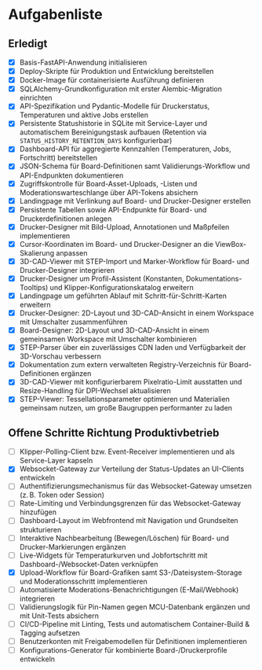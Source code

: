 # Aufgabenliste

## Erledigt

- [x] Basis-FastAPI-Anwendung initialisieren
- [x] Deploy-Skripte für Produktion und Entwicklung bereitstellen
- [x] Docker-Image für containerisierte Ausführung definieren
- [x] SQLAlchemy-Grundkonfiguration mit erster Alembic-Migration einrichten
- [x] API-Spezifikation und Pydantic-Modelle für Druckerstatus, Temperaturen und aktive Jobs erstellen
- [x] Persistente Statushistorie in SQLite mit Service-Layer und automatischem Bereinigungstask aufbauen (Retention via `STATUS_HISTORY_RETENTION_DAYS` konfigurierbar)
- [x] Dashboard-API für aggregierte Kennzahlen (Temperaturen, Jobs, Fortschritt) bereitstellen
- [x] JSON-Schema für Board-Definitionen samt Validierungs-Workflow und API-Endpunkten dokumentieren
- [x] Zugriffskontrolle für Board-Asset-Uploads, -Listen und Moderationswarteschlange über API-Tokens absichern
- [x] Landingpage mit Verlinkung auf Board- und Drucker-Designer erstellen
- [x] Persistente Tabellen sowie API-Endpunkte für Board- und Druckerdefinitionen anlegen
- [x] Drucker-Designer mit Bild-Upload, Annotationen und Maßpfeilen implementieren
- [x] Cursor-Koordinaten im Board- und Drucker-Designer an die ViewBox-Skalierung anpassen
- [x] 3D-CAD-Viewer mit STEP-Import und Marker-Workflow für Board- und Drucker-Designer integrieren
- [x] Drucker-Designer um Profil-Assistent (Konstanten, Dokumentations-Tooltips) und Klipper-Konfigurationskatalog erweitern
- [x] Landingpage um geführten Ablauf mit Schritt-für-Schritt-Karten erweitern
- [x] Drucker-Designer: 2D-Layout und 3D-CAD-Ansicht in einem Workspace mit Umschalter zusammenführen
- [x] Board-Designer: 2D-Layout und 3D-CAD-Ansicht in einem gemeinsamen Workspace mit Umschalter kombinieren
- [x] STEP-Parser über ein zuverlässiges CDN laden und Verfügbarkeit der 3D-Vorschau verbessern
- [x] Dokumentation zum extern verwalteten Registry-Verzeichnis für Board-Definitionen ergänzen
- [x] 3D-CAD-Viewer mit konfigurierbarem Pixelratio-Limit ausstatten und Resize-Handling für DPI-Wechsel aktualisieren
- [x] STEP-Viewer: Tessellationsparameter optimieren und Materialien gemeinsam nutzen, um große Baugruppen performanter zu laden

## Offene Schritte Richtung Produktivbetrieb

- [ ] Klipper-Polling-Client bzw. Event-Receiver implementieren und als Service-Layer kapseln
- [x] Websocket-Gateway zur Verteilung der Status-Updates an UI-Clients entwickeln
- [ ] Authentifizierungsmechanismus für das Websocket-Gateway umsetzen (z. B. Token oder Session)
- [ ] Rate-Limiting und Verbindungsgrenzen für das Websocket-Gateway hinzufügen
- [ ] Dashboard-Layout im Webfrontend mit Navigation und Grundseiten strukturieren
- [ ] Interaktive Nachbearbeitung (Bewegen/Löschen) für Board- und Drucker-Markierungen ergänzen
- [ ] Live-Widgets für Temperaturkurven und Jobfortschritt mit Dashboard-/Websocket-Daten verknüpfen
- [x] Upload-Workflow für Board-Grafiken samt S3-/Dateisystem-Storage und Moderationsschritt implementieren
- [ ] Automatisierte Moderations-Benachrichtigungen (E-Mail/Webhook) integrieren
- [ ] Validierungslogik für Pin-Namen gegen MCU-Datenbank ergänzen und mit Unit-Tests absichern
- [ ] CI/CD-Pipeline mit Linting, Tests und automatischem Container-Build & Tagging aufsetzen
- [ ] Benutzerkonten mit Freigabemodellen für Definitionen implementieren
- [ ] Konfigurations-Generator für kombinierte Board-/Druckerprofile entwickeln
